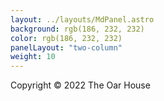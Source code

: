 ```yaml
---
layout: ../layouts/MdPanel.astro
background: rgb(186, 232, 232)
color: rgb(186, 232, 232)
panelLayout: "two-column"
weight: 10
---
```


Copyright © 2022 The Oar House
